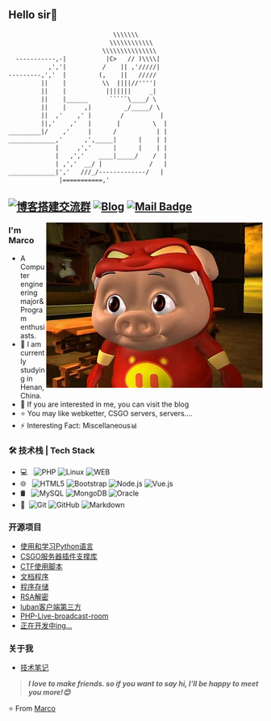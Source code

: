 ## Hello sir👋
```
                             \\\\\\\
                            \\\\\\\\\\\\
                          \\\\\\\\\\\\\\\
  -----------,-|           |C>   // )\\\\|
           ,','|          /    || ,'/////|
---------,','  |         (,    ||   /////
         ||    |          \\  ||||//''''|
         ||    |           |||||||     _|
         ||    |______      `````\____/ \
         ||    |     ,|         _/_____/ \
         ||  ,'    ,' |        /          |
         ||,'    ,'   |       |         \  |
_________|/    ,'     |      /           | |
_____________,'      ,',_____|      |    | |
             |     ,','      |      |    | |
             |   ,','    ____|_____/    /  |
             | ,','  __/ |             /   |
_____________|','   ///_/-------------/   |
              |===========,'
```
[![博客搭建交流群](https://img.shields.io/badge/QQ-red.svg "QQ")](https://wpa.qq.com/msgrd?v=3&uin=2229242816&site=qq&menu=yes&jumpflag=1 "QQ")
[![Blog](https://img.shields.io/badge/Blog-red.svg "webkettle交流群")](https://blog.marcoweb.top "Blog")
[![Mail Badge](https://img.shields.io/badge/Gmail-c14438?style=flat&logo=Gmail&logoColor=white&link=mailto:gmail.com)](mailto:w2229242816@gmail.com)
---
<img align="right" alt="jpg" src="https://raw.githubusercontent.com/Marco-zcl/Marco-zcl/master/2.jpg" />

### I'm Marco

- A Computer engineering major& Program enthusiasts.
- 🌱 I am currently studying in Henan, China.
- 💬 If you are interested in me, you can visit the blog 
- ⭐ You may like webketter, CSGO servers, servers....
- ⚡ Interesting Fact: Miscellaneous📊

### 🛠 技术栈 | Tech Stack

- 💻 &#160; ![PHP](https://img.shields.io/badge/-PHP-333333?style=flat&logo=Java&logoColor=007396)
![Linux](https://img.shields.io/badge/-Linux-333333?style=flat&logo=Linux&logoColor=FCC624)
![WEB](https://img.shields.io/badge/-WEB-333333?style=flat&logo=payoneer&logoColor=FF4800)
- 🌐 &#160; ![HTML5](https://img.shields.io/badge/-HTML5-333333?style=flat&logo=HTML5)
![Bootstrap](https://img.shields.io/badge/-Bootstrap-333333?style=flat&logo=bootstrap&logoColor=563D7C)
![Node.js](https://img.shields.io/badge/-Node.js-333333?style=flat&logo=node.js)
![Vue.js](https://img.shields.io/badge/-VueJS-333333?style=flat&logo=Vue.js)
- 🛢 &#160; ![MySQL](https://img.shields.io/badge/-MySQL-333333?style=flat&logo=mysql)
![MongoDB](https://img.shields.io/badge/-MongoDB-333333?style=flat&logo=mongodb)
![Oracle](https://img.shields.io/badge/-Oracle-333333?style=flat&logo=Oracle)
- 🔧 &#160;![Git](https://img.shields.io/badge/-Git-333333?style=flat&logo=git)
![GitHub](https://img.shields.io/badge/-GitHub-333333?style=flat&logo=github)
![Markdown](https://img.shields.io/badge/-Markdown-333333?style=flat&logo=markdown)

### 开源项目
- [使用和学习Python语言](https://github.com/Marco-zcl/python)
- [CSGO服务器插件支撑库](https://github.com/Marco-zcl/csgo)
- [CTF使用脚本](https://github.com/Marco-zcl/CTF)
- [文档程序](https://github.com/Marco-zcl/marco-zcl.github.io)
- [程序存储](https://github.com/Marco-zcl/Software)
- [RSA解密](https://github.com/Marco-zcl/RSA)
- [luban客户端第三方](https://github.com/Marco-zcl/luban)
- [PHP-Live-broadcast-room](https://github.com/Marco-zcl/PHP-Live-broadcast-room)
- [正在开发中ing...](https://github.com/Marco-zcl)

### 关于我
- [技术笔记](2tina.top)


> ***I love to make friends. so if you want to say hi, I'll be happy to meet you more!😊***

⭐️ From [Marco](https://github.com/Marco-zcl/)
